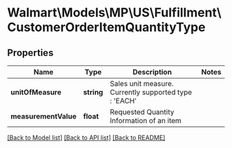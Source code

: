 # Walmart\Models\MP\US\Fulfillment\CustomerOrderItemQuantityType

## Properties

Name | Type | Description | Notes
------------ | ------------- | ------------- | -------------
**unitOfMeasure** | **string** | Sales unit measure. Currently supported type : 'EACH' |
**measurementValue** | **float** | Requested Quantity Information of an item |


[[Back to Model list]](./) [[Back to API list]](../../../../../README.md#supported-apis) [[Back to README]](../../../../../README.md)
